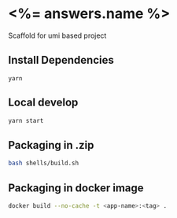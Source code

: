 # <%= answers.name %>

Scaffold for umi based project

## Install Dependencies

```
yarn
```

## Local develop

```bash
yarn start
```

## Packaging in .zip

```bash
bash shells/build.sh
```

## Packaging in docker image

```bash
docker build --no-cache -t <app-name>:<tag> .
```

